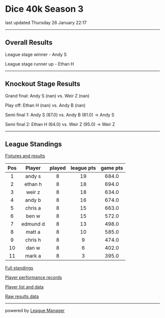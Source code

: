 # Dice 40k Season 3

last updated Thursday 26 January 22:17

---
## Overall Results 

League stage winner - Andy S

League stage runner up - Ethan H

---

## Knockout Stage Results 

Grand final: Andy S (nan) vs. Weir Z (nan) 

Play off: Ethan H (nan) vs. Andy B (nan) 

Semi final 1: Andy S (87.0) vs. Andy B (81.0) -> Andy S

Semi final 2: Ethan H (64.0) vs. Weir Z (95.0) -> Weir Z

---

## League Standings

[Fixtures and results](/Leagues/Dice40k_S3/league_results.csv)

|Pos|Player|played|league pts|game pts|
|:---:|:---:|:---:|:---:|:---:|
|1|andy s|8|19|684.0|
|2|ethan h|8|18|694.0|
|3|weir z|8|18|634.0|
|4|andy b|8|16|674.0|
|5|chris a|8|15|663.0|
|6|ben w|8|15|572.0|
|7|edmund d|8|13|498.0|
|8|matt a|8|10|585.0|
|9|chris h|8|9|474.0|
|10|dan w|8|6|402.0|
|11|mark a|8|3|395.0|

[Full standings](/Leagues/Dice40k_S3/output_data/Dice-40k-Season-3_standings.csv)

[Player performance records](/Leagues/Dice40k_S3/output_data/Dice-40k-Season-3_player_records.csv)

[Player list and data](/Leagues/Dice40k_S3/output_data/Dice-40k-Season-3_player_data.csv)

[Raw results data](/Leagues/Dice40k_S3/output_data/Dice-40k-Season-3_all_results.csv)

---

powered by [League Manager](/league_manager_project.md)